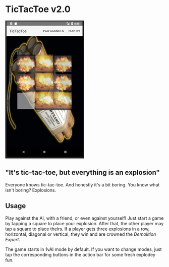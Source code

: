 # TicTacToe v2.0

![Screenie](/screenie.png)

## "It's tic-tac-toe, but everything is an explosion"

Everyone knows tic-tac-toe. And honestly it's a bit boring. You know what isn't boring? Explosions.

## Usage

Play against the AI, with a friend, or even against yourself!
Just start a game by tapping a square to place your explosion. After that, the other player may tap a square to place theirs.
If a player gets three explosions in a row, horizontal, diagonal or vertical, they win and are crowned the *Demolition Expert*.

The game starts in 1vAI mode by default. If you want to change modes, just tap the corresponding buttons in the action bar
for some fresh explodey fun.
